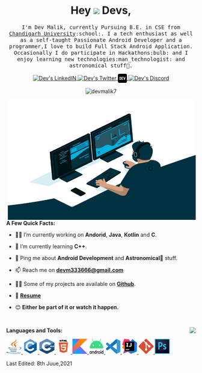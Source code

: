 <h1 align="center">Hey <img src="https://media.giphy.com/media/hvRJCLFzcasrR4ia7z/giphy.gif" width="25px"> Devs,</h1>

<p align="center">
<samp>
    I'm Dev Malik, currently Pursuing B.E. in CSE from <a href="https://www.cuchd.in/">Chandigarh University</a>:school:. I a tech enthusiast as well as a self-taught Passionate Android Developer and a programmer,I love to build Full Stack Android Application. Occasionally I do participate in Hackathons:bulb: and I enjoy learning new technologies:man_technologist: and astronomical stuff🚀.
  </samp>
</p>
<p align="center">
<a href="https://www.linkedin.com/in/devmalik07/">
  <img align="center" alt="Dev's LinkedIN" width="22px" src="https://raw.githubusercontent.com/peterthehan/peterthehan/master/assets/linkedin.svg" />
</a>
<a href="https://twitter.com/devmalik07">
  <img align="center" alt="Dev's Twitter" width="22px" src="https://raw.githubusercontent.com/peterthehan/peterthehan/master/assets/twitter.svg" />
</a>
<a href="https://dev.to/devmalik7/">
  <img align="center" alt="Dev's Dev Profile" width="24px" src="https://raw.githubusercontent.com/edent/SuperTinyIcons/099dc12b59179d07d534069bc8551718f786d91a/images/svg/dev_to.svg" />
  </a>
    <a href="https://discord.gg/#9287">
  <img align="center" alt="Dev's Discord" width="22px" src="https://raw.githubusercontent.com/peterthehan/peterthehan/master/assets/discord.svg" />
</a>
</p>
<p align="center"> <img src="https://komarev.com/ghpvc/?username=devmalik7&label=Profile%20views&color=0e75b6&style=flat" alt="devmalik7" /> 
<p align="right"> <img align="right" alt="GIF" src="https://github.com/devmalik7/devmalik7/blob/main/assets/code.gif?raw=true" width="500" height="320" />
    </p>
<p align="left">
    
**A Few Quick Facts:**

- 👨‍💻 I’m currently working on **Andorid**, **Java**, **Kotlin** and **C**.

- 🌱 I’m currently learning **C++**.
 
- 💬 Ping me about **Android Development** and **Astronomical🚀** stuff.

- 📫 Reach me on **devm333666@gmail.com**

- 👨‍💻 Some of my projects are available on <a href="https://github.com/devmalik7?tab=repositories">**Github**</a>.

- 📄 <a href="https://drive.google.com/file/d/1RHy-zr_w3ZVZ0dOMiK2xTP1viMb-aWRE/view?usp=sharing/view?usp=sharing">**Resume**</a>

- 😊 **Either be part of it or watch it happen.**
<br/>
</p>

<p><img align="right" src="https://github-readme-stats.vercel.app/api/top-langs/?username=devmalik7&layout=compact&theme=gruvbox" /></p>

<p align="left">


**Languages and Tools:**


<a href="https://www.java.com" target="_blank"> <img src="https://raw.githubusercontent.com/devmalik7/devmalik7/main/assets/java.svg" alt="java" width="40" height="40"/> </a>
<a href="https://www.cprogramming.com/" target="_blank"> <img src="https://raw.githubusercontent.com/devmalik7/devmalik7/main/assets/c.svg" alt="c" width="40" height="40"/> </a> 
<a href="https://www.cplusplus.org/" target="_blank"> <img src="https://raw.githubusercontent.com/devmalik7/devmalik7/main/assets/cpp.svg" alt="git" width="40" height="40"/> </a>
<a href="https://www.html.com/" target="_blank"> <img src="https://raw.githubusercontent.com/devmalik7/devmalik7/main/assets/html.png" alt="git" width="40" height="40"/> </a>
<a href="https://kotlinlang.org" target="_blank"> <img src="https://raw.githubusercontent.com/devmalik7/devmalik7/main/assets/kotlin.svg" alt="kotlin" width="40" height="40"/> </a> 
<a href="https://developer.android.com/" target="_blank"> <img src="https://raw.githubusercontent.com/devmalik7/devmalik7/main/assets/android.svg" alt="android" width="40" height="40"/> </a> 
<a href="https://code.visualstudio.com/" target="_blank"> <img src="https://raw.githubusercontent.com/devmalik7/devmalik7/main/assets/visualStudioCode.svg" alt="git" width="40" height="40"/> </a>
<a href="https://www.jetbrains.com/idea/" target="_blank"> <img src="https://raw.githubusercontent.com/devmalik7/devmalik7/main/assets/intellijIdea.svg" alt="git" width="40" height="40"/> </a>
<a href="https://git-scm.com/" target="_blank"> <img src="https://raw.githubusercontent.com/devmalik7/devmalik7/main/assets/git.svg" alt="git" width="40" height="40"/> </a>
<a href="https://www.photoshop.com/" target="_blank"> <img src="https://raw.githubusercontent.com/devmalik7/devmalik7/main/assets/photoshop.svg" alt="git" width="40" height="40"/> </a> 
</p>
<p align="left">    
Last Edited: 8th Juue,2021
</p>
